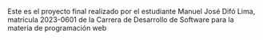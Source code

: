 Este es el proyecto final realizado por el estudiante Manuel José Difó Lima, matrícula 2023-0601 de la Carrera de Desarrollo de Software para la materia de programación web
